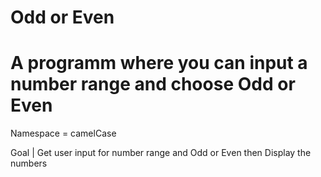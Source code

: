 # Odd or Even
<h1>A programm where you can input a number range and choose Odd or Even </h1>

Namespace = camelCase

Goal | Get user input for number range and Odd or Even then Display the numbers
